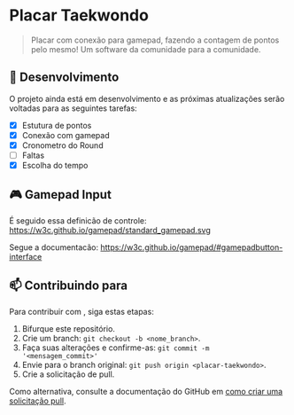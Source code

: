 # Placar Taekwondo

> Placar com conexão para gamepad, fazendo a contagem de pontos pelo mesmo!
> Um software da comunidade para a comunidade.

## 📌 Desenvolvimento

O projeto ainda está em desenvolvimento e as próximas atualizações serão voltadas para as seguintes tarefas:

- [x] Estutura de pontos
- [x] Conexão com gamepad
- [x] Cronometro do Round
- [ ] Faltas
- [x] Escolha do tempo

## 🎮 Gamepad Input

É seguido essa definicão de controle: 
https://w3c.github.io/gamepad/standard_gamepad.svg

Segue a documentacão: https://w3c.github.io/gamepad/#gamepadbutton-interface

## 📫 Contribuindo para <placar-taekwondo>

Para contribuir com <placar-taekwondo>, siga estas etapas:

1. Bifurque este repositório.
2. Crie um branch: `git checkout -b <nome_branch>`.
3. Faça suas alterações e confirme-as: `git commit -m '<mensagem_commit>'`
4. Envie para o branch original: `git push origin <placar-taekwondo>`.
5. Crie a solicitação de pull.

Como alternativa, consulte a documentação do GitHub em [como criar uma solicitação pull](https://help.github.com/en/github/collaborating-with-issues-and-pull-requests/creating-a-pull-request).